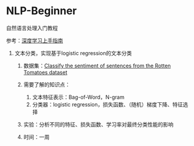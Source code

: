 # NLP-Beginner
自然语言处理入门教程



参考：[深度学习上手指南](https://github.com/nndl/nndl.github.io/blob/master/md/DeepGuide.md)



1. 文本分类，实现基于logistic regression的文本分类

   1. 数据集：[Classify the sentiment of sentences from the Rotten Tomatoes dataset](https://www.kaggle.com/c/sentiment-analysis-on-movie-reviews)

   2. 需要了解的知识点：

      1. 文本特征表示：Bag-of-Word，N-gram
      2. 分类器：logistic regression，损失函数、（随机）梯度下降、特征选择

   3. 实验：分析不同的特征、损失函数、学习率对最终分类性能的影响

   4. 时间：一周

      ​